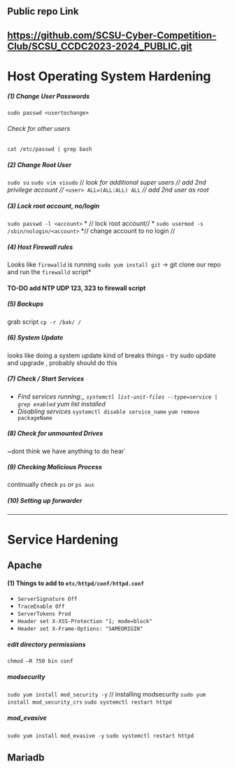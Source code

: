 ## Public repo Link
https://github.com/SCSU-Cyber-Competition-Club/SCSU_CCDC2023-2024_PUBLIC.git
------
# Host Operating System Hardening

##### (1) Change User Passwords
`sudo passwd <usertochange>`
###### Check for other users
`cat /etc/passwd | grep bash`
##### (2) Change Root User
`sudo su`
`sudo vim visudo` // *look for additional super users // add 2nd privilege account //*
`<user> ALL=(ALL:ALL) ALL` *// add 2nd user as root*
##### (3) Lock root account, no/login
`sudo passwd -l <account>` * // lock root account// *
`sudo usermod -s /sbin/nologin/<account>` *// change account to no login //
##### (4) Host Firewall rules
Looks like `firewalld` is running
`sudo yum install git` -> git clone our repo and run the `firewalld` script*
#### TO-DO add NTP UDP 123, 323 to firewall script

##### (5) Backups
grab script
`cp -r /bak/ /` 
##### (6) System Update
looks like doing a system update kind of breaks things
	- try sudo update and upgrade , probably should do this 
##### (7) Check / Start Services
- *Find services running:_ `systemctl list-unit-files --type=service | grep enabled` yum list installed*
- _Disabling services_ `systemctl disable service_name` `yum remove packageName`
##### (8) Check for unmounted Drives
~dont think we have anything to do hear`
##### (9) Checking Malicious Process
continually check `ps` or `ps aux` 
##### (10) Setting up forwarder


------
# Service Hardening 

## Apache

#### (1) Things to add to `etc/httpd/conf/httpd.conf`
- `ServerSignature Off`
- `TraceEnable Off`
- `ServerTokens Prod`
- `Header set X-XSS-Protection "1; mode=block"`
- `Header set X-Frame-Options: "SAMEORIGIN"`

##### edit directory permissions
`chmod –R 750 bin conf`
##### modsecurity
`sudo yum install mod_security -y` // installing modsecurity
`sudo yum install mod_security_crs`
`sudo systemctl restart httpd`
##### mod_evasive
`sudo yum install mod_evasive -y`
`sudo systemctl restart httpd`

## Mariadb

